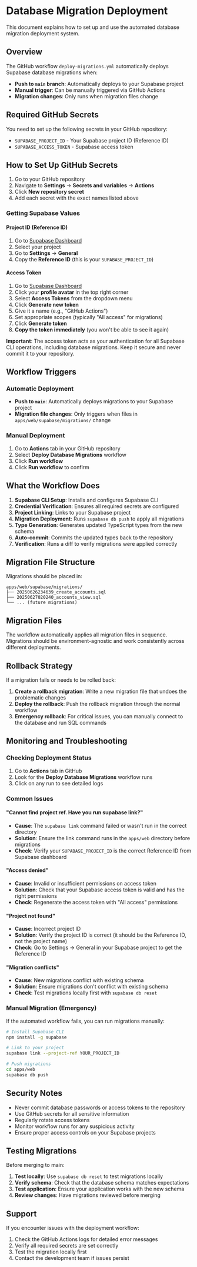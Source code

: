 # Database Migration Deployment

This document explains how to set up and use the automated database migration deployment system.

## Overview

The GitHub workflow `deploy-migrations.yml` automatically deploys Supabase database migrations when:

- **Push to `main` branch**: Automatically deploys to your Supabase project
- **Manual trigger**: Can be manually triggered via GitHub Actions
- **Migration changes**: Only runs when migration files change

## Required GitHub Secrets

You need to set up the following secrets in your GitHub repository:

- `SUPABASE_PROJECT_ID` - Your Supabase project ID (Reference ID)
- `SUPABASE_ACCESS_TOKEN` - Supabase access token

## How to Set Up GitHub Secrets

1. Go to your GitHub repository
2. Navigate to **Settings** → **Secrets and variables** → **Actions**
3. Click **New repository secret**
4. Add each secret with the exact names listed above

### Getting Supabase Values

#### Project ID (Reference ID)
1. Go to [Supabase Dashboard](https://supabase.com/dashboard)
2. Select your project
3. Go to **Settings** → **General**
4. Copy the **Reference ID** (this is your `SUPABASE_PROJECT_ID`)

#### Access Token
1. Go to [Supabase Dashboard](https://supabase.com/dashboard)
2. Click your **profile avatar** in the top right corner
3. Select **Access Tokens** from the dropdown menu
4. Click **Generate new token**
5. Give it a name (e.g., "GitHub Actions")
6. Set appropriate scopes (typically "All access" for migrations)
7. Click **Generate token**
8. **Copy the token immediately** (you won't be able to see it again)

**Important**: The access token acts as your authentication for all Supabase CLI operations, including database migrations. Keep it secure and never commit it to your repository.

## Workflow Triggers

### Automatic Deployment
- **Push to `main`**: Automatically deploys migrations to your Supabase project
- **Migration file changes**: Only triggers when files in `apps/web/supabase/migrations/` change

### Manual Deployment
1. Go to **Actions** tab in your GitHub repository
2. Select **Deploy Database Migrations** workflow
3. Click **Run workflow**
4. Click **Run workflow** to confirm

## What the Workflow Does

1. **Supabase CLI Setup**: Installs and configures Supabase CLI
2. **Credential Verification**: Ensures all required secrets are configured
3. **Project Linking**: Links to your Supabase project
4. **Migration Deployment**: Runs `supabase db push` to apply all migrations
5. **Type Generation**: Generates updated TypeScript types from the new schema
6. **Auto-commit**: Commits the updated types back to the repository
7. **Verification**: Runs a diff to verify migrations were applied correctly

## Migration File Structure

Migrations should be placed in:
```
apps/web/supabase/migrations/
├── 20250626234639_create_accounts.sql
├── 20250627020240_accounts_view.sql
└── ... (future migrations)
```

## Migration Files

The workflow automatically applies all migration files in sequence. Migrations should be environment-agnostic and work consistently across different deployments.

## Rollback Strategy

If a migration fails or needs to be rolled back:

1. **Create a rollback migration**: Write a new migration file that undoes the problematic changes
2. **Deploy the rollback**: Push the rollback migration through the normal workflow
3. **Emergency rollback**: For critical issues, you can manually connect to the database and run SQL commands

## Monitoring and Troubleshooting

### Checking Deployment Status
1. Go to **Actions** tab in GitHub
2. Look for the **Deploy Database Migrations** workflow runs
3. Click on any run to see detailed logs

### Common Issues

#### "Cannot find project ref. Have you run supabase link?"
- **Cause**: The `supabase link` command failed or wasn't run in the correct directory
- **Solution**: Ensure the link command runs in the `apps/web` directory before migrations
- **Check**: Verify your `SUPABASE_PROJECT_ID` is the correct Reference ID from Supabase dashboard

#### "Access denied" 
- **Cause**: Invalid or insufficient permissions on access token
- **Solution**: Check that your Supabase access token is valid and has the right permissions
- **Check**: Regenerate the access token with "All access" permissions

#### "Project not found"
- **Cause**: Incorrect project ID
- **Solution**: Verify the project ID is correct (it should be the Reference ID, not the project name)
- **Check**: Go to Settings → General in your Supabase project to get the Reference ID

#### "Migration conflicts"
- **Cause**: New migrations conflict with existing schema
- **Solution**: Ensure migrations don't conflict with existing schema
- **Check**: Test migrations locally first with `supabase db reset`

### Manual Migration (Emergency)
If the automated workflow fails, you can run migrations manually:

```bash
# Install Supabase CLI
npm install -g supabase

# Link to your project
supabase link --project-ref YOUR_PROJECT_ID

# Push migrations
cd apps/web
supabase db push
```

## Security Notes

- Never commit database passwords or access tokens to the repository
- Use GitHub secrets for all sensitive information
- Regularly rotate access tokens
- Monitor workflow runs for any suspicious activity
- Ensure proper access controls on your Supabase projects

## Testing Migrations

Before merging to main:

1. **Test locally**: Use `supabase db reset` to test migrations locally
2. **Verify schema**: Check that the database schema matches expectations
3. **Test application**: Ensure your application works with the new schema
4. **Review changes**: Have migrations reviewed before merging

## Support

If you encounter issues with the deployment workflow:

1. Check the GitHub Actions logs for detailed error messages
2. Verify all required secrets are set correctly
3. Test the migration locally first
4. Contact the development team if issues persist 